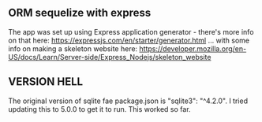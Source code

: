 ORM sequelize with express
--------------------------

The app was set up using Express application generator - there's more info on that here:
https://expressjs.com/en/starter/generator.html
... with some info on making a skeleton website here:
https://developer.mozilla.org/en-US/docs/Learn/Server-side/Express_Nodejs/skeleton_website

VERSION HELL
------------
The original version of sqlite fae package.json is "sqlite3": "^4.2.0". I tried updating
this to 5.0.0 to get it to run. This worked so far.

